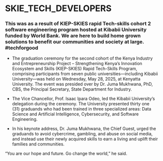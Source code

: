 # SKIE_TECH_DEVELOPERS
### This was as a result of KIEP-SKIES rapid Tech-skills cohort 2 software engineering program hosted at Kibabii University funded by World Bank. We are here to build home grown solutions to benefit our communities and society at large. #techforgood

* The graduation ceremony for the second cohort of the Kenya Industry and Entrepreneurship Project – Strengthening Kenya’s Innovation Ecosystem and Skills (KIEP-SKIES) Rapid Tech-Skills Program, comprising participants from seven public universities—including Kibabii University—was held on Wednesday, May 28, 2025, at Kenyatta University. The event was presided over by Dr. Juma Mukhwana, PhD, CBS, the Principal Secretary, State Department for Industry.

* The Vice Chancellor, Prof. Isaac Ipara Odeo, led the Kibabii University’s delegation during the ceremony. The University presented thirty one (31) graduands who had been trained in three specialized areas: Data Science and Artificial Intelligence, Cybersecurity, and Software Engineering.

* In his keynote address, Dr. Juma Mukhwana, the Chief Guest, urged the graduands to avoid cybercrime, gambling, and abuse on social media, and instead use their newly acquired skills to earn a living and uplift their families and communities.

“You are our hope and future. Go change the world,” he said.